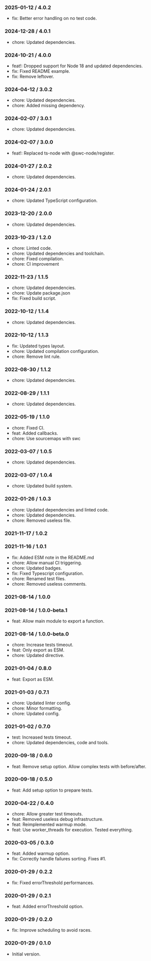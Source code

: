 ### 2025-01-12 / 4.0.2

- fix: Better error handling on no test code.

### 2024-12-28 / 4.0.1

- chore: Updated dependencies.

### 2024-10-21 / 4.0.0

- feat!: Dropped support for Node 18 and updated dependencies.
- fix: Fixed README example.
- fix: Remove leftover.

### 2024-04-12 / 3.0.2

- chore: Updated dependencies.
- chore: Added missing dependency.

### 2024-02-07 / 3.0.1

- chore: Updated dependencies.

### 2024-02-07 / 3.0.0

- feat!: Replaced ts-node with @swc-node/register.

### 2024-01-27 / 2.0.2

- chore: Updated dependencies.

### 2024-01-24 / 2.0.1

- chore: Updated TypeScript configuration.

### 2023-12-20 / 2.0.0

- chore: Updated dependencies.

### 2023-10-23 / 1.2.0

- chore: Linted code.
- chore: Updated dependencies and toolchain.
- chore: Fixed compilation.
- chore: CI improvement

### 2022-11-23 / 1.1.5

- chore: Updated dependencies.
- chore: Update package.json
- fix: Fixed build script.

### 2022-10-12 / 1.1.4

- chore: Updated dependencies.

### 2022-10-12 / 1.1.3

- fix: Updated types layout.
- chore: Updated compilation configuration.
- chore: Remove lint rule.

### 2022-08-30 / 1.1.2

- chore: Updated dependencies.

### 2022-08-29 / 1.1.1

- chore: Updated dependencies.

### 2022-05-19 / 1.1.0

- chore: Fixed CI.
- feat: Added callbacks.
- chore: Use sourcemaps with swc

### 2022-03-07 / 1.0.5

- chore: Updated dependencies.

### 2022-03-07 / 1.0.4

- chore: Updated build system.

### 2022-01-26 / 1.0.3

- chore: Updated dependencies and linted code.
- chore: Updated dependencies.
- chore: Removed useless file.

### 2021-11-17 / 1.0.2


### 2021-11-16 / 1.0.1

- fix: Added ESM note in the README.md
- chore: Allow manual CI triggering.
- chore: Updated badges.
- fix: Fixed Typescript configuration.
- chore: Renamed test files.
- chore: Removed useless comments.

### 2021-08-14 / 1.0.0


### 2021-08-14 / 1.0.0-beta.1

- feat: Allow main module to export a function.

### 2021-08-14 / 1.0.0-beta.0

- chore: Increase tests timeout.
- feat: Only export as ESM.
- chore: Updated directive.

### 2021-01-04 / 0.8.0

- feat: Export as ESM.

### 2021-01-03 / 0.7.1

- chore: Updated linter config.
- chore: Minor formatting.
- chore: Updated config.

### 2021-01-02 / 0.7.0

- test: Increased tests timeout.
- chore: Updated dependencies, code and tools.

### 2020-09-18 / 0.6.0

- feat: Remove setup option. Allow complex tests with before/after.

### 2020-09-18 / 0.5.0

- feat: Add setup option to prepare tests.

### 2020-04-22 / 0.4.0

- chore: Allow greater test timeouts.
- feat: Removed useless debug infrastructure.
- feat: Reimplemented warmup mode.
- feat: Use worker_threads for execution. Tested everything.

### 2020-03-05 / 0.3.0

- feat: Added warmup option.
- fix: Correctly handle failures sorting. Fixes #1.

### 2020-01-29 / 0.2.2

- fix: Fixed errorThreshold performances.

### 2020-01-29 / 0.2.1

- feat: Added errorThreshold option.

### 2020-01-29 / 0.2.0

- fix: Improve scheduling to avoid races.

### 2020-01-29 / 0.1.0

- Initial version.
